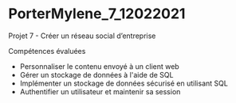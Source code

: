 # PorterMylene_7_12022021

Projet 7 - Créer un réseau social d’entreprise

Compétences évaluées
- Personnaliser le contenu envoyé à un client web
- Gérer un stockage de données à l'aide de SQL
- Implémenter un stockage de données sécurisé en utilisant SQL
- Authentifier un utilisateur et maintenir sa session




